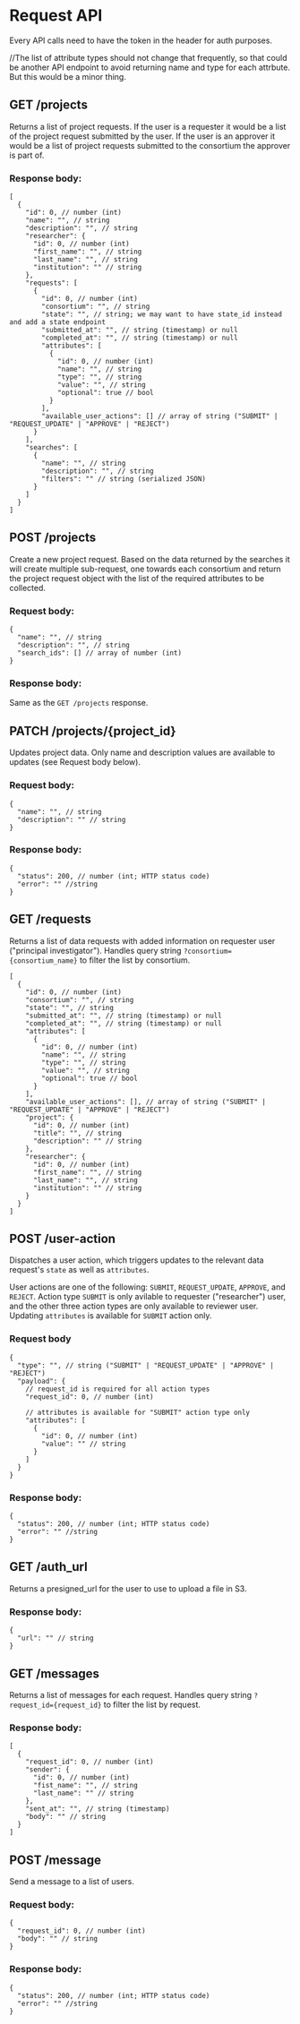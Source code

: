 # Request API

Every API calls need to have the token in the header for auth purposes.

//The list of attribute types should not change that frequently, so that could be another API endpoint to avoid returning name and type for each attrbute. But this would be a minor thing.

## GET /projects

Returns a list of project requests. If the user is a requester it would be a list of the project request submitted by the user. If the user is an approver it would be a list of project requests submitted to the consortium the approver is part of.

### Response body:

```jsonc
[
  {
    "id": 0, // number (int)
    "name": "", // string
    "description": "", // string
    "researcher": {
      "id": 0, // number (int)
      "first_name": "", // string
      "last_name": "", // string
      "institution": "" // string
    },
    "requests": [
      {
        "id": 0, // number (int)
        "consortium": "", // string
        "state": "", // string; we may want to have state_id instead and add a state endpoint
        "submitted_at": "", // string (timestamp) or null
        "completed_at": "", // string (timestamp) or null
        "attributes": [
          {
            "id": 0, // number (int)
            "name": "", // string
            "type": "", // string
            "value": "", // string
            "optional": true // bool
          }
        ],
        "available_user_actions": [] // array of string ("SUBMIT" | "REQUEST_UPDATE" | "APPROVE" | "REJECT")
      }
    ],
    "searches": [
      {
        "name": "", // string
        "description": "", // string
        "filters": "" // string (serialized JSON)
      }
    ]
  }
]
```

## POST /projects

Create a new project request. Based on the data returned by the searches it will create multiple sub-request, one towards each consortium and return the project request object with the list of the required attributes to be collected.

### Request body:

```jsonc
{
  "name": "", // string
  "description": "", // string
  "search_ids": [] // array of number (int)
}
```

### Response body:

Same as the `GET /projects` response.

## PATCH /projects/{project_id}

Updates project data. Only name and description values are available to updates (see Request body below).

### Request body:

```jsonc
{
  "name": "", // string
  "description": "" // string
}
```

### Response body:

```jsonc
{
  "status": 200, // number (int; HTTP status code)
  "error": "" //string
}
```

## GET /requests

Returns a list of data requests with added information on requester user ("principal investigator"). Handles query string `?consortium={consortium_name}` to filter the list by consortium.

```jsonc
[
  {
    "id": 0, // number (int)
    "consortium": "", // string
    "state": "", // string
    "submitted_at": "", // string (timestamp) or null
    "completed_at": "", // string (timestamp) or null
    "attributes": [
      {
        "id": 0, // number (int)
        "name": "", // string
        "type": "", // string
        "value": "", // string
        "optional": true // bool
      }
    ],
    "available_user_actions": [], // array of string ("SUBMIT" | "REQUEST_UPDATE" | "APPROVE" | "REJECT")
    "project": {
      "id": 0, // number (int)
      "title": "", // string
      "description": "" // string
    },
    "researcher": {
      "id": 0, // number (int)
      "first_name": "", // string
      "last_name": "", // string
      "institution": "" // string
    }
  }
]
```

## POST /user-action

Dispatches a user action, which triggers updates to the relevant data request's `state` as well as `attributes`.

User actions are one of the following: `SUBMIT`, `REQUEST_UPDATE`, `APPROVE`, and `REJECT`. Action type `SUBMIT` is only avilable to requester ("researcher") user, and the other three action types are only available to reviewer user. Updating `attributes` is available for `SUBMIT` action only.

### Request body

```jsonc
{
  "type": "", // string ("SUBMIT" | "REQUEST_UPDATE" | "APPROVE" | "REJECT")
  "payload": {
    // request_id is required for all action types
    "request_id": 0, // number (int)

    // attributes is available for "SUBMIT" action type only
    "attributes": [
      {
        "id": 0, // number (int)
        "value": "" // string
      }
    ]
  }
}
```

### Response body:

```jsonc
{
  "status": 200, // number (int; HTTP status code)
  "error": "" //string
}
```

## GET /auth_url

Returns a presigned_url for the user to use to upload a file in S3.

### Response body:

```jsonc
{
  "url": "" // string
}
```

## GET /messages

Returns a list of messages for each request. Handles query string `?request_id={request_id}` to filter the list by request.

### Response body:

```jsonc
[
  {
    "request_id": 0, // number (int)
    "sender": {
      "id": 0, // number (int)
      "fist_name": "", // string
      "last_name": "" // string
    },
    "sent_at": "", // string (timestamp)
    "body": "" // string
  }
]
```

## POST /message

Send a message to a list of users.

### Request body:

```jsonc
{
  "request_id": 0, // number (int)
  "body": "" // string
}
```

### Response body:

```jsonc
{
  "status": 200, // number (int; HTTP status code)
  "error": "" //string
}
```
